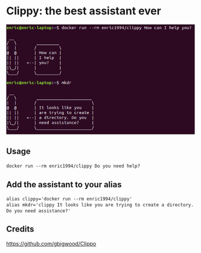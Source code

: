 # Clippy: the best assistant ever

![Alt text](img/demo.png)

## Usage
`docker run --rm enric1994/clippy Do you need help?`

## Add the assistant to your alias
```
alias clippy='docker run --rm enric1994/clippy'
alias mkdr='clippy It looks like you are trying to create a directory. Do you need assistance?'
```

## Credits
https://github.com/gbigwood/Clippo